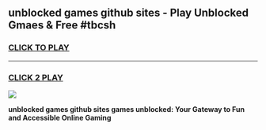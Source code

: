 
## unblocked games github sites - Play Unblocked Gmaes & Free #tbcsh
<h3>
<a href="https://news.freeplayer.one?title=unblocked_games_github_sites&ref=03M">CLICK TO PLAY</a></h3>
<hr>

<h3>
<a href="https://news.freeplayer.one?title=unblocked_games_github_sites&ref=03M">CLICK 2 PLAY</a>
  
</h3>

<a href="https://news.freeplayer.one?title=unblocked_games_github_sites&ref=03M"><img src="https://clearcache.store/games.png"></a>


**unblocked games github sites games unblocked: Your Gateway to Fun and Accessible Online Gaming**
